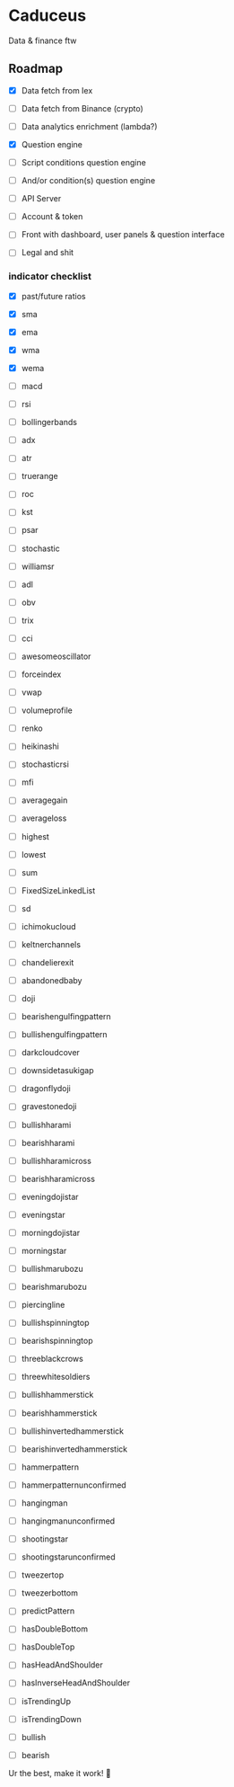 # Caduceus

Data & finance ftw

## Roadmap

- [X] Data fetch from Iex
- [ ] Data fetch from Binance (crypto)
- [ ] Data analytics enrichment (lambda?)

- [X] Question engine
- [ ] Script conditions question engine
- [ ] And/or condition(s) question engine

- [ ] API Server
- [ ] Account & token
- [ ] Front with dashboard, user panels & question interface

- [ ] Legal and shit

### indicator checklist

- [x] past/future ratios

- [x] sma
- [x] ema
- [x] wma
- [x] wema

- [ ] macd
- [ ] rsi
- [ ] bollingerbands
- [ ] adx
- [ ] atr
- [ ] truerange
- [ ] roc
- [ ] kst
- [ ] psar
- [ ] stochastic
- [ ] williamsr
- [ ] adl
- [ ] obv
- [ ] trix
- [ ] cci
- [ ] awesomeoscillator
- [ ] forceindex
- [ ] vwap
- [ ] volumeprofile
- [ ] renko
- [ ] heikinashi
- [ ] stochasticrsi
- [ ] mfi
- [ ] averagegain
- [ ] averageloss
- [ ] highest
- [ ] lowest
- [ ] sum
- [ ] FixedSizeLinkedList
- [ ] sd
- [ ] ichimokucloud
- [ ] keltnerchannels
- [ ] chandelierexit

- [ ] abandonedbaby
- [ ] doji
- [ ] bearishengulfingpattern
- [ ] bullishengulfingpattern
- [ ] darkcloudcover
- [ ] downsidetasukigap
- [ ] dragonflydoji
- [ ] gravestonedoji
- [ ] bullishharami
- [ ] bearishharami
- [ ] bullishharamicross
- [ ] bearishharamicross
- [ ] eveningdojistar
- [ ] eveningstar
- [ ] morningdojistar
- [ ] morningstar
- [ ] bullishmarubozu
- [ ] bearishmarubozu
- [ ] piercingline
- [ ] bullishspinningtop
- [ ] bearishspinningtop
- [ ] threeblackcrows
- [ ] threewhitesoldiers
- [ ] bullishhammerstick
- [ ] bearishhammerstick
- [ ] bullishinvertedhammerstick
- [ ] bearishinvertedhammerstick
- [ ] hammerpattern
- [ ] hammerpatternunconfirmed
- [ ] hangingman
- [ ] hangingmanunconfirmed
- [ ] shootingstar
- [ ] shootingstarunconfirmed
- [ ] tweezertop
- [ ] tweezerbottom

- [ ] predictPattern
- [ ] hasDoubleBottom
- [ ] hasDoubleTop
- [ ] hasHeadAndShoulder
- [ ] hasInverseHeadAndShoulder
- [ ] isTrendingUp
- [ ] isTrendingDown

- [ ] bullish
- [ ] bearish

Ur the best, make it work! 🐗